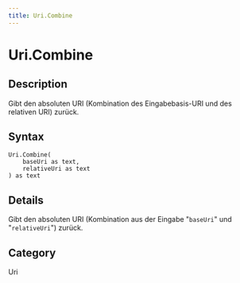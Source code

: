 ```yaml
---
title: Uri.Combine
---
```


# Uri.Combine


## Description

Gibt den absoluten URI (Kombination des Eingabebasis-URI und des relativen URI) zurück.


## Syntax

```powerquery
Uri.Combine(
    baseUri as text,
    relativeUri as text
) as text
```


## Details

Gibt den absoluten URI (Kombination aus der Eingabe "<code>baseUri</code>" und "<code>relativeUri</code>") zurück.



## Category
Uri
